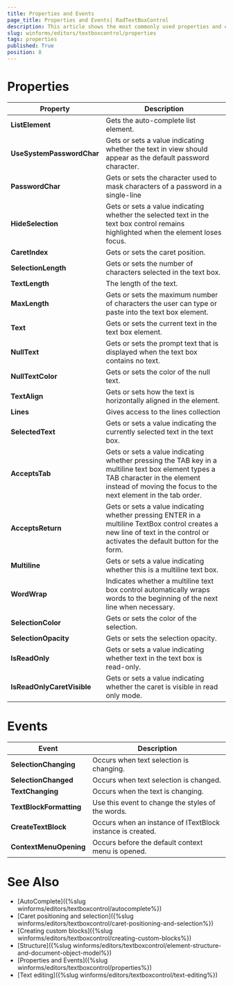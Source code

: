 ```yaml
---
title: Properties and Events
page_title: Properties and Events| RadTextBoxControl
description: This article shows the most commonly used properties and events of RadTextBoxControl.
slug: winforms/editors/textboxcontrol/properties
tags: properties
published: True
position: 8
---
```


# Properties

|__Property__|__Description__|
|---|---|
|__ListElement__| Gets the auto-complete list element.|
|__UseSystemPasswordChar__|Gets or sets a value indicating whether the text in view should appear as the default password character.|
|__PasswordChar__|Gets or sets the character used to mask characters of a password in a single-line|
|__HideSelection__|Gets or sets a value indicating whether the selected text in the text box control remains highlighted when the element loses focus.|
|__CaretIndex__|Gets or sets the caret position.|
|__SelectionLength__| Gets or sets the number of characters selected in the text box.|
|__TextLength__|The length of the text.|
|__MaxLength__|Gets or sets the maximum number of characters the user can type or paste into the text box element.|
|__Text__|Gets or sets the current text in the text box element.|
|__NullText__|Gets or sets the prompt text that is displayed when the text box contains no text.|
|__NullTextColor__|Gets or sets the color of the null text.|
|__TextAlign__|Gets or sets how the text is horizontally aligned in the element.|
|__Lines__|Gives access to the lines collection|
|__SelectedText__|Gets or sets a value indicating the currently selected text in the text box.|
|__AcceptsTab__|Gets or sets a value indicating whether pressing the TAB key in a multiline text box element types a TAB character in the element instead of moving the focus to the next element in the tab order.|
|__AcceptsReturn__|Gets or sets a value indicating whether pressing ENTER in a multiline TextBox control creates a new line of text in the control or activates the default button for the form.|
|__Multiline__|Gets or sets a value indicating whether this is a multiline text box.|
|__WordWrap__|Indicates whether a multiline text box control automatically wraps words to the beginning of the next line when necessary.|
|__SelectionColor__|Gets or sets the color of the selection.|
|__SelectionOpacity__|Gets or sets the selection opacity.|
|__IsReadOnly__|Gets or sets a value indicating whether text in the text box is read-only.|
|__IsReadOnlyCaretVisible__|Gets or sets a value indicating whether the caret is visible in read only mode.|

# Events

|__Event__|__Description__|
|---|---|
|__SelectionChanging__|Occurs when text selection is changing.|
|__SelectionChanged__|Occurs when text selection is changed.|
|__TextChanging__|Occurs when the text is changing.|
|__TextBlockFormatting__|Use this event to change the styles of the words.|
|__CreateTextBlock__|Occurs when an instance of ITextBlock instance is created.|
|__ContextMenuOpening__|Occurs before the default context menu is opened.|
 
# See Also

* [AutoComplete]({%slug winforms/editors/textboxcontrol/autocomplete%})
* [Caret positioning and selection]({%slug winforms/editors/textboxcontrol/caret-positioning-and-selection%})
* [Creating custom blocks]({%slug winforms/editors/textboxcontrol/creating-custom-blocks%})
* [Structure]({%slug winforms/editors/textboxcontrol/element-structure-and-document-object-model%})
* [Properties and Events]({%slug winforms/editors/textboxcontrol/properties%})
* [Text editing]({%slug winforms/editors/textboxcontrol/text-editing%})